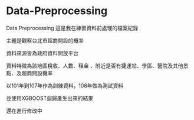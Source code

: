 # Data-Preprocessing
Data Preprocessing
這是我在練習資料前處理的檔案紀錄

主題是觀察台北市超商開設的概率

資料來源皆為政府資料開放平台

資料特徵為該地區稅收、人數、租金 、附近是否有捷運站、學區、醫院及其他景點、及超商開設機率

以101年到107年作為訓練資料，108年做為測試資料

並使用XGBOOST迴歸產生出來的結果

還在進行修改中
